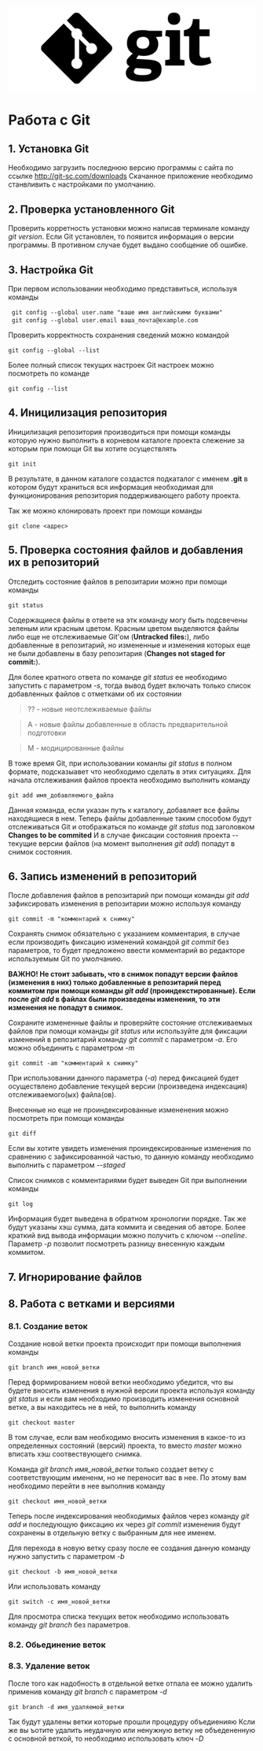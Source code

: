 ![title](git.png)

# Работа с Git

## 1. Установка Git

Необходимо загрузить последнюю версию программы с сайта по ссылке 
http://git-sc.com/downloads
Скачанное приложение необходимо станвливить с настройками по умолчанию.

## 2. Проверка установленного Git

Проверить корретность установки можно написав терминале команду *git version*.
Если Git установлен, то появится информация о версии программы.
В противном случае будет выдано сообщение об ошибке.

## 3. Настройка Git 

При первом использовании необходимо представиться, используя команды
```
 git config --global user.name "ваше имя английскими буквами"
 git config --global user.email ваша_почта@example.com
```

Проверить корректность сохранения сведений можно командой
```
git config --global --list
```
Более полный список текущих настроек Git настроек можно посмотреть по команде 
```
git config --list
```

## 4. Иницилизация репозитория 

Иницилизация репозитория производиться при помощи команды которую нужно выполнить в корневом каталоге проекта слежение за которым при помощи Git вы хотите осуществлять 
```
git init
```
В результате, в данном каталоге создастся подкаталог с именем **.git** в котором будут храниться вся информация необходимая для функционирования репозитория поддерживающего работу проекта.

Так же можно клонировать проект при помощи команды
```
git clone <адрес>
```

## 5. Проверка состояния файлов и добавления их в репозиторий

Отследить состояние файлов в репозитарии можно при помощи команды 
```
git status
```
Содержащиеся файлы в ответе на этк команду могу быть подсвечены зеленым или красным цветом. Красным цветом выделяются файлы либо еще не отслеживаемые Git'ом (**Untracked files:**), либо добавленные в репозитарий, но измененные и изменения которых еще не были добавлены в базу репозитария (**Changes not staged for commit:**).

Для более кратного ответа по команде *git status* ее необходимо запустить с параметром *-s*, тогда вывод будет включать только список добавленных файлов с отметками об их состоянии 
> ?? - новые неотслеживаемые файлы

> A - новые файлы добавленные в область предварительной подготовки

> M - модицированные файлы

В тоже время Git, при использовании команлы *git status* в полном формате, подсказыавет что необходимо сделать в этих ситуациях. Для начала отслеживания файлов проекта необходимо выполнить команду
```
git add имя_добавляемого_файла
```
Данная команда, если указан путь к каталогу, добавляет все файлы находящиеся в нем.
Теперь файлы добавленные таким способом будут отслеживаться Git и отображаться по команде *git status* под заголовком **Changes to be commited** 
И в случае фиксации состояния проекта -- текущие версии файлов (на момент выполнения *git add*) попадут в снимок состояния.

## 6. Запись изменений в репозиторий

После добавления файлов в репозитарий при помощи команды *git add* зафиксировать изменения в репозитарии можно используя команду
```
git commit -m "комментарий к снимку"
```
Сохранять снимок обязательно с указанием комментария, в случае если производить фиксацию изменений командой *git commit* без параметров, то будет предложено ввести комментарий во редакторе используемым Git по умолчанию.

__ВАЖНО! Не стоит забывать, что в снимок попадут версии файлов (изменения в них) только добавленные в репозитарий перед коммитом при помощи команды *git add* (проиндекстированные). Если после *git add* в файлах были произведены изменения, то эти изменения не попадут в снимок.__

Сохраните измененные файлы и проверяйте состояние отслеживаемых файлов при помощи команды *git status* или используйте для фиксации изменений в репозитарий команду *git commit* с параметром *-a*. Его можно объединить с параметром *-m*
```
git commit -am "комментарий к снимку"
```
При использовании данного параметра (*-a*) перед фиксацией будет осуществлено добавление текущей версии (произведена индексация) отслеживаемого(ых) файла(ов).

Внесенные но еще не проиндексированные измененения можно посмотреть  при помощи команды 
```
git diff
```
Если вы хотите увидеть изменения проиндексированные изменения по сравнению с зафиксированной частью, то данную команду необходимо выполнить с параметром *--staged*

Список снимков с комментариями будет выведен Git при выполнении команды 
 ```
git log
```
Информация будет выведена в обратном хронологии порядке. Так же будут указаны хэш сумма, дата коммита и сведения об авторе.
Более краткий вид вывода информации можно получить с ключом *--oneline*. Параметр *-p* позволит посмотреть разницу внесенную каждым коммитом.


## 7. Игнорирование файлов 

## 8. Работа с ветками и версиями

### 8.1. Создание веток

Создание новой ветки проекта происходит при помощи выполнения команды
```
git branch имя_новой_ветки
```

Перед формированием новой ветки необходимо убедится, что вы будете вносить изменения в нужной версии проекта используя команду *git status* и если вам необходимо производить изменения основной ветке, а вы находитесь не в ней, то выполнить команду 
 ```
git checkout master
```
В том случае, если вам необходимо вносить изменения в какое-то из определенных состояний (версий) проекта, то вместо *master* можно вписать хэш соотвествующего снимка.

Команда *git branch имя_новой_ветки* только создает ветку с соответствующим имененм, но не переносит вас в нее. По этому вам необходимо перейти в нее выполнив команду 
 ```
git checkout имя_новой_ветки
```
Теперь после индексирования необходимых файлов через команду *git add* и последующую фиксацию их через *git commit* изменения будут сохранены в отдельную ветку с выбранным для нее именем.

Для перехода в новую ветку сразу после ее создания данную команду нужно запустить с параметром *-b*
 ```
git checkout -b имя_новой_ветки
```
Или использовать команду 
 ```
git switch -c имя_новой_ветки
```

Для просмотра списка текущих веток необходимо использовать команду *git branch* без параметров.

### 8.2. Обьединение веток

### 8.3. Удаление веток

После того как надобность в отдельной ветке отпала ее можно удалить применив команду *git branch* с параметром *-d*
```
git branch -d имя_удаляемой_ветки
```
Так будут удалены ветки которые прошли процедуру объедиенияю Ксли же вы ъотите удалить неудачную или ненужную ветку не объедененную с основной веткой, то необходимо использовать ключ *-D*